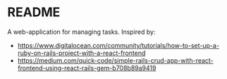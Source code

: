 # README

A web-application for managing tasks. Inspired by:
* https://www.digitalocean.com/community/tutorials/how-to-set-up-a-ruby-on-rails-project-with-a-react-frontend
* https://medium.com/quick-code/simple-rails-crud-app-with-react-frontend-using-react-rails-gem-b708b89a9419
